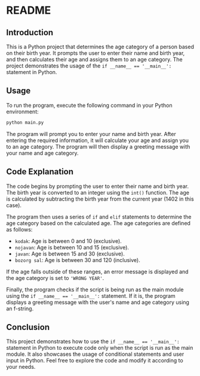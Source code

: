 # README

## Introduction

This is a Python project that determines the age category of a person based on their birth year. It prompts the user to enter their name and birth year, and then calculates their age and assigns them to an age category. The project demonstrates the usage of the `if __name__ == '__main__':` statement in Python.

## Usage

To run the program, execute the following command in your Python environment:

```bash
python main.py
```

The program will prompt you to enter your name and birth year. After entering the required information, it will calculate your age and assign you to an age category. The program will then display a greeting message with your name and age category.

## Code Explanation

The code begins by prompting the user to enter their name and birth year. The birth year is converted to an integer using the `int()` function. The age is calculated by subtracting the birth year from the current year (1402 in this case).

The program then uses a series of `if` and `elif` statements to determine the age category based on the calculated age. The age categories are defined as follows:

- `kodak`: Age is between 0 and 10 (exclusive).
- `nojavan`: Age is between 10 and 15 (exclusive).
- `javan`: Age is between 15 and 30 (exclusive).
- `bozorg sal`: Age is between 30 and 120 (inclusive).

If the age falls outside of these ranges, an error message is displayed and the age category is set to `'WRONG YEAR'`.

Finally, the program checks if the script is being run as the main module using the `if __name__ == '__main__':` statement. If it is, the program displays a greeting message with the user's name and age category using an f-string.

## Conclusion

This project demonstrates how to use the `if __name__ == '__main__':` statement in Python to execute code only when the script is run as the main module. It also showcases the usage of conditional statements and user input in Python. Feel free to explore the code and modify it according to your needs.